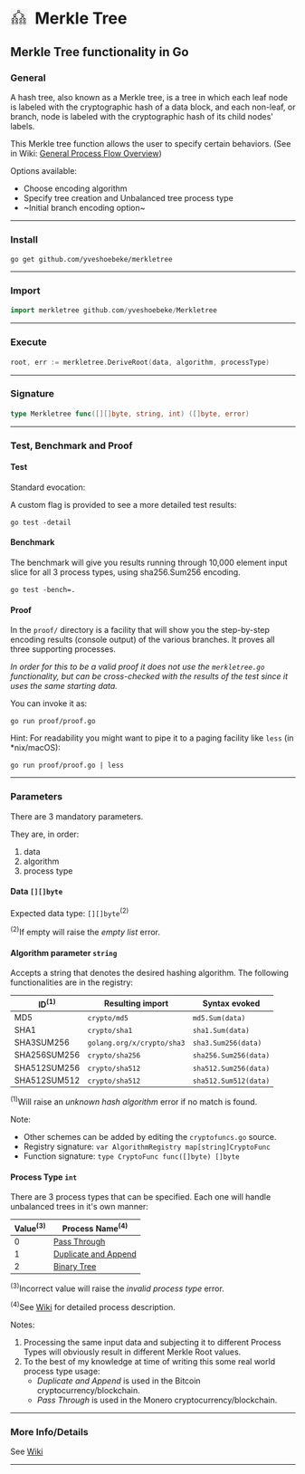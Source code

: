 <h1><img src="docs/merkletree.png" style="height:30px;width:30px;float:left;"/>&nbsp;&nbsp;Merkle Tree</h1>

## Merkle Tree functionality in Go

### General

A hash tree, also known as a Merkle tree, is a tree in which each leaf node is labeled with the cryptographic hash of a data block, and each non-leaf, or branch, node is labeled with the cryptographic hash of its child nodes' labels.

This Merkle tree function allows the user to specify certain behaviors. (See in Wiki: [General Process Flow Overview](https://github.com/yveshoebeke/merkletree/wiki/7.-General-Process-Flow-Overview))

Options available:

* Choose encoding algorithm
* Specify tree creation and Unbalanced tree process type
* ~Initial branch encoding option~

---

### Install

```shell
go get github.com/yveshoebeke/merkletree
```

---

### Import

```go
import merkletree github.com/yveshoebeke/Merkletree
```

---

### Execute

```go
root, err := merkletree.DeriveRoot(data, algorithm, processType)
```

---

### Signature

```go
type Merkletree func([][]byte, string, int) ([]byte, error)
```

---

### Test, Benchmark and Proof

#### Test

Standard evocation:

A custom flag is provided to see a more detailed test results:

```shell
go test -detail
```

#### Benchmark

The benchmark will give you results running through 10,000 element input slice for all 3 process types, using sha256.Sum256 encoding.

```shell
go test -bench=.
```

#### Proof

In the ```proof/``` directory is a facility that will show you the step-by-step encoding results (console output) of the various branches. It proves all three supporting processes.

_In order for this to be a valid proof it does not use the ```merkletree.go``` functionality, but can be cross-checked with the results of the test since it uses the same starting data._

You can invoke it as: 

```shell
go run proof/proof.go
```

Hint: For readability you might want to pipe it to a paging facility like ```less``` (in *nix/macOS): 

```shell
go run proof/proof.go | less
```

---

### Parameters

There are 3 mandatory parameters.

They are, in order:

1. data
1. algorithm
1. process type

#### Data ```[][]byte```

Expected data type: ```[][]byte```<sup>(2)</sup>

<sup>(2)</sup>If empty will raise the *empty list* error.

#### Algorithm parameter ```string```

Accepts a string that denotes the desired hashing algorithm.
The following functionalities are in the registry:

|ID<sup>(1)</sup>  |  Resulting import     | Syntax evoked |
|-------------|---------------|----------------|
|MD5          | ```crypto/md5```| ```md5.Sum(data)```|
|SHA1          | ```crypto/sha1``` | ```sha1.Sum(data)```|
|SHA3SUM256    | ```golang.org/x/crypto/sha3``` |```sha3.Sum256(data)```|
|SHA256SUM256  | ```crypto/sha256``` |```sha256.Sum256(data)```|
|SHA512SUM256  | ```crypto/sha512``` |```sha512.Sum256(data)```|
|SHA512SUM512  | ```crypto/sha512``` |```sha512.Sum512(data)```|

<sup>(1)</sup>Will raise an *unknown hash algorithm* error if no match is found.

Note:

* Other schemes can be added by editing the ```cryptofuncs.go``` source.
* Registry signature: ```var AlgorithmRegistry map[string]CryptoFunc```
* Function signature: ```type CryptoFunc func([]byte) []byte```

#### Process Type ```int```

There are 3 process types that can be specified. Each one will handle unbalanced trees in it's own manner:

|Value<sup>(3)</sup>|Process Name<sup>(4)</sup>|
|-----------|-----------|
|0| [Pass Through](https://github.com/yveshoebeke/merkletree/wiki/8.-Process-Types#pass-through)|
|1| [Duplicate and Append](https://github.com/yveshoebeke/merkletree/wiki/8.-Process-Types#duplicate-and-append)|
|2| [Binary Tree](https://github.com/yveshoebeke/merkletree/wiki/8.-Process-Types#binary-tree)|

<sup>(3)</sup>Incorrect value will raise the *invalid process type* error.

<sup>(4)</sup>See [Wiki](https://github.com/yveshoebeke/merkletree/wiki) for detailed process description.

Notes:

1. Processing the same input data and subjecting it to different Process Types will obviously result in different Merkle Root values.
1. To the best of my knowledge at time of writing this some real world process type usage:
    * *Duplicate and Append* is used in the Bitcoin cryptocurrency/blockchain.
    * *Pass Through* is used in the Monero cryptocurrency/blockchain.

---

### More Info/Details

See [Wiki](https://github.com/yveshoebeke/merkletree/wiki)

___
